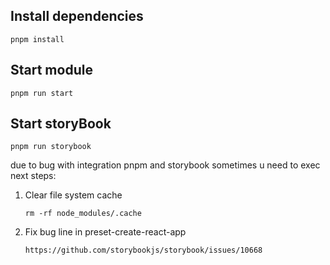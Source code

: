 ## Install dependencies

   `pnpm install`
## Start module

   `pnpm run start`

## Start storyBook

   `pnpm run storybook`

due to bug with integration pnpm and storybook sometimes u need to exec next steps:

1. Clear file system cache

   `rm -rf node_modules/.cache`

2. Fix bug line in preset-create-react-app

   `https://github.com/storybookjs/storybook/issues/10668`